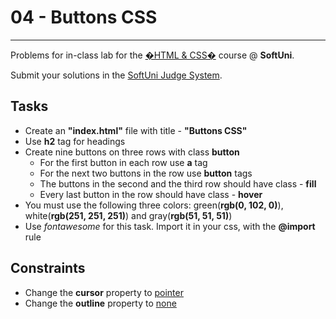 # 04 - Buttons CSS

---

Problems for in-class lab for the [�HTML & CSS�](https://softuni.bg/trainings/2375/html-and-css-may-2019) course @ **SoftUni**.

Submit your solutions in the [SoftUni Judge System](https://judge.softuni.bg/Contests/1234/CSS-Typography).

## Tasks

- Create an **"index.html"** file with title - **"Buttons CSS"**
- Use **h2** tag for headings
- Create nine buttons on three rows with class **button**
  - For the first button in each row use **a** tag
  - For the next two buttons in the row use **button** tags
  - The buttons in the second and the third row should have class - **fill**
  - Every last button in the row should have class - **hover**
- You must use the following three colors: green(**rgb(0, 102, 0)**), white(**rgb(251, 251, 251)**) and gray(**rgb(51, 51, 51)**)
- Use _fontawesome_ for this task. Import it in your css, with the **@import** rule

## Constraints

- Change the **cursor** property to [pointer](https://www.w3schools.com/cssref/pr_class_cursor.asp)
- Change the **outline** property to [none](https://www.w3schools.com/Css/css_outline.asp)
